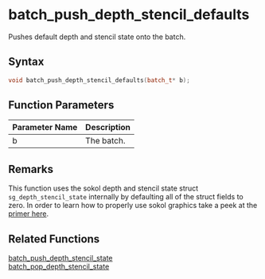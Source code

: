 # batch_push_depth_stencil_defaults

Pushes default depth and stencil state onto the batch.

## Syntax

```cpp
void batch_push_depth_stencil_defaults(batch_t* b);
```

## Function Parameters

Parameter Name | Description
--- | ---
b | The batch.

## Remarks

This function uses the sokol depth and stencil state struct `sg_depth_stencil_state` internally by defaulting all of the struct fields to zero. In order to learn how to properly use sokol graphics take a peek at the [primer here](https://github.com/RandyGaul/cute_framework/blob/master/doc/graphics/sokol.md).

## Related Functions
 
[batch_push_depth_stencil_state](https://github.com/RandyGaul/cute_framework/tree/master/doc/graphics/batch/batch_push_depth_stencil_state)  
[batch_pop_depth_stencil_state](https://github.com/RandyGaul/cute_framework/tree/master/doc/graphics/batch/batch_pop_depth_stencil_state)  
